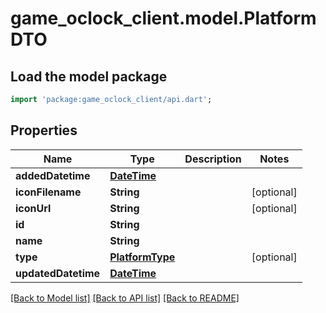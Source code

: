 # game_oclock_client.model.PlatformDTO

## Load the model package
```dart
import 'package:game_oclock_client/api.dart';
```

## Properties
Name | Type | Description | Notes
------------ | ------------- | ------------- | -------------
**addedDatetime** | [**DateTime**](DateTime.md) |  | 
**iconFilename** | **String** |  | [optional] 
**iconUrl** | **String** |  | [optional] 
**id** | **String** |  | 
**name** | **String** |  | 
**type** | [**PlatformType**](PlatformType.md) |  | [optional] 
**updatedDatetime** | [**DateTime**](DateTime.md) |  | 

[[Back to Model list]](../README.md#documentation-for-models) [[Back to API list]](../README.md#documentation-for-api-endpoints) [[Back to README]](../README.md)


